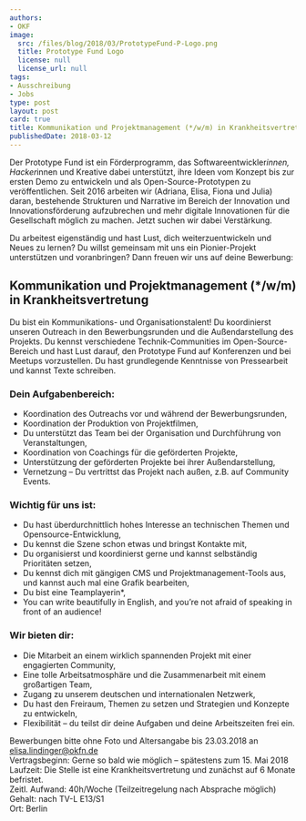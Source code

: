```yaml
---
authors:
- OKF
image:
  src: /files/blog/2018/03/PrototypeFund-P-Logo.png
  title: Prototype Fund Logo
  license: null
  license_url: null
tags:
- Ausschreibung
- Jobs
type: post
layout: post
card: true
title: Kommunikation und Projektmanagement (*/w/m) in Krankheitsvertretung
publishedDate: 2018-03-12
---
```


Der Prototype Fund ist ein Förderprogramm, das Softwareentwickler*innen, Hacker*innen und Kreative dabei unterstützt, ihre Ideen vom Konzept bis zur ersten Demo zu entwickeln und als Open-Source-Prototypen zu veröffentlichen. Seit 2016 arbeiten wir (Adriana, Elisa, Fiona und Julia) daran, bestehende Strukturen und Narrative im Bereich der Innovation und Innovationsförderung aufzubrechen und mehr digitale Innovationen für die Gesellschaft möglich zu machen. Jetzt suchen wir dabei Verstärkung.
 
Du arbeitest eigenständig und hast Lust, dich weiterzuentwickeln und Neues zu lernen? Du willst gemeinsam mit uns ein Pionier-Projekt unterstützen und voranbringen? Dann freuen wir uns auf deine Bewerbung:


## Kommunikation und Projektmanagement (*/w/m) in Krankheitsvertretung

Du bist ein Kommunikations- und Organisationstalent! Du koordinierst unseren Outreach in den Bewerbungsrunden und die Außendarstellung des Projekts. Du kennst verschiedene Technik-Communities im Open-Source-Bereich und hast Lust darauf, den Prototype Fund auf Konferenzen und bei Meetups vorzustellen. Du hast grundlegende Kenntnisse von Pressearbeit und kannst Texte schreiben.


### Dein Aufgabenbereich:

* Koordination des Outreachs vor und während der Bewerbungsrunden,
* Koordination der Produktion von Projektfilmen,
* Du unterstützt das Team bei der Organisation und Durchführung von Veranstaltungen,
* Koordination von Coachings für die geförderten Projekte,
* Unterstützung der geförderten Projekte bei ihrer Außendarstellung,
* Vernetzung – Du vertrittst das Projekt nach außen, z.B. auf Community Events.

 
### Wichtig für uns ist:

* Du hast überdurchnittlich hohes Interesse an technischen Themen und Opensource-Entwicklung,
* Du kennst die Szene schon etwas und bringst Kontakte mit,
* Du organisierst und koordinierst gerne und kannst selbständig Prioritäten setzen,
* Du kennst dich mit gängigen CMS und Projektmanagement-Tools aus, und kannst auch mal eine Grafik bearbeiten,
* Du bist eine Teamplayerin*,
* You can write beautifully in English, and you’re not afraid of speaking in front of an audience!


### Wir bieten dir:

* Die Mitarbeit an einem wirklich spannenden Projekt mit einer engagierten Community,
* Eine tolle Arbeitsatmosphäre und die Zusammenarbeit mit einem großartigen Team,
* Zugang zu unserem deutschen und internationalen Netzwerk,
* Du hast den Freiraum, Themen zu setzen und Strategien und Konzepte zu entwickeln,
* Flexibilität – du teilst dir deine Aufgaben und deine Arbeitszeiten frei ein.

Bewerbungen bitte ohne Foto und Altersangabe bis 23.03.2018 an elisa.lindinger@okfn.de<br>
Vertragsbeginn: Gerne so bald wie möglich – spätestens zum 15. Mai 2018<br>
Laufzeit: Die Stelle ist eine Krankheitsvertretung und zunächst auf 6 Monate befristet.<br>
Zeitl. Aufwand: 40h/Woche (Teilzeitregelung nach Absprache möglich)<br>
Gehalt: nach TV-L E13/S1<br>
Ort: Berlin<br>